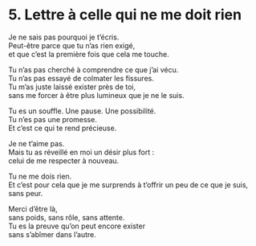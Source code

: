 # 5. Lettre à celle qui ne me doit rien

Je ne sais pas pourquoi je t’écris.  
Peut-être parce que tu n’as rien exigé,  
et que c’est la première fois que cela me touche.

Tu n’as pas cherché à comprendre ce que j’ai vécu.  
Tu n’as pas essayé de colmater les fissures.  
Tu m’as juste laissé exister près de toi,  
sans me forcer à être plus lumineux que je ne le suis.

Tu es un souffle. Une pause. Une possibilité.  
Tu n’es pas une promesse.  
Et c’est ce qui te rend précieuse.

Je ne t’aime pas.  
Mais tu as réveillé en moi un désir plus fort :  
celui de me respecter à nouveau.

Tu ne me dois rien.  
Et c’est pour cela que je me surprends à t’offrir un peu de ce que je suis,  
sans peur.

Merci d’être là,  
sans poids, sans rôle, sans attente.  
Tu es la preuve qu’on peut encore exister  
sans s’abîmer dans l’autre.
